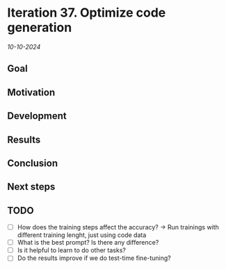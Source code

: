 # Iteration 37. Optimize code generation

_10-10-2024_

## Goal

## Motivation

## Development

## Results

## Conclusion

## Next steps

## TODO

- [ ] How does the training steps affect the accuracy? -> Run trainings with different training lenght, just using code data
- [ ] What is the best prompt? Is there any difference?
- [ ] Is it helpful to learn to do other tasks?
- [ ] Do the results improve if we do test-time fine-tuning?